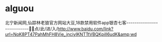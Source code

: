# alguou
北宁新闻网,仙踪林老狼官方网站大豆,18款禁用软件app银杏七客----------------------------🔄🔄点/此/进/入/http://www.baidu.com/link?url=NoK8PT47PahMhFH8Vie_jnciyIKNTTtVBQKpill6udK&amp;wd
